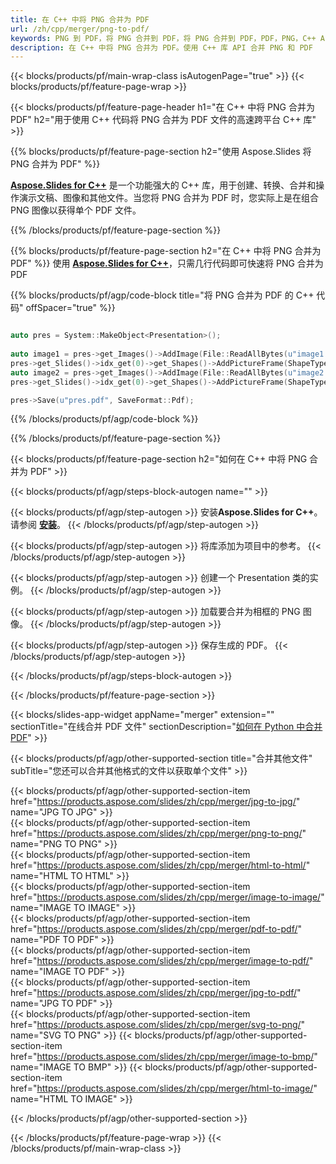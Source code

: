```yaml
---
title: 在 C++ 中将 PNG 合并为 PDF
url: /zh/cpp/merger/png-to-pdf/
keywords: PNG 到 PDF，将 PNG 合并到 PDF，将 PNG 合并到 PDF，PDF，PNG，C++ API，C++ 库
description: 在 C++ 中将 PNG 合并为 PDF。使用 C++ 库 API 合并 PNG 和 PDF
---
```


{{< blocks/products/pf/main-wrap-class isAutogenPage="true" >}}
{{< blocks/products/pf/feature-page-wrap >}}

{{< blocks/products/pf/feature-page-header h1="在 C++ 中将 PNG 合并为 PDF" h2="用于使用 C++ 代码将 PNG 合并为 PDF 文件的高速跨平台 C++ 库" >}}

{{% blocks/products/pf/feature-page-section h2="使用 Aspose.Slides 将 PNG 合并为 PDF" %}}

[**Aspose.Slides for C++**](https://products.aspose.com/slides/zh/cpp/) 是一个功能强大的 C++ 库，用于创建、转换、合并和操作演示文稿、图像和其他文件。当您将 PNG 合并为 PDF 时，您实际上是在组合 PNG 图像以获得单个 PDF 文件。

{{% /blocks/products/pf/feature-page-section %}}




{{% blocks/products/pf/feature-page-section  h2="在 C++ 中将 PNG 合并为 PDF" %}}
使用 [**Aspose.Slides for C++**](https://products.aspose.com/slides/zh/cpp/)，只需几行代码即可快速将 PNG 合并为 PDF

{{% blocks/products/pf/agp/code-block title="将 PNG 合并为 PDF 的 C++ 代码" offSpacer="true" %}}
```cpp

auto pres = System::MakeObject<Presentation>();
        
auto image1 = pres->get_Images()->AddImage(File::ReadAllBytes(u"image1.png"));
pres->get_Slides()->idx_get(0)->get_Shapes()->AddPictureFrame(ShapeType::Rectangle, 0.0f, 0.0f, 100.0f, 100.0f, image1);
auto image2 = pres->get_Images()->AddImage(File::ReadAllBytes(u"image2.png"));
pres->get_Slides()->idx_get(0)->get_Shapes()->AddPictureFrame(ShapeType::Rectangle, 0.0f, 200.0f, 100.0f, 100.0f, image2);

pres->Save(u"pres.pdf", SaveFormat::Pdf);
```
{{% /blocks/products/pf/agp/code-block %}}

{{% /blocks/products/pf/feature-page-section %}}




{{< blocks/products/pf/feature-page-section  h2="如何在 C++ 中将 PNG 合并为 PDF" >}}


{{< blocks/products/pf/agp/steps-block-autogen name="" >}}


{{< blocks/products/pf/agp/step-autogen >}}
安装**Aspose.Slides for C++**。请参阅 [**安装**](https://docs.aspose.com/slides/cpp/installation/)。
{{< /blocks/products/pf/agp/step-autogen >}}

{{< blocks/products/pf/agp/step-autogen >}}
将库添加为项目中的参考。
{{< /blocks/products/pf/agp/step-autogen >}}

{{< blocks/products/pf/agp/step-autogen >}}
创建一个 Presentation 类的实例。
{{< /blocks/products/pf/agp/step-autogen >}}

{{< blocks/products/pf/agp/step-autogen >}}
加载要合并为相框的 PNG 图像。
{{< /blocks/products/pf/agp/step-autogen >}}

{{< blocks/products/pf/agp/step-autogen >}}
保存生成的 PDF。
{{< /blocks/products/pf/agp/step-autogen >}}


{{< /blocks/products/pf/agp/steps-block-autogen >}}


{{< /blocks/products/pf/feature-page-section >}}




{{< blocks/slides-app-widget  appName="merger" extension="" sectionTitle="在线合并 PDF 文件" sectionDescription="[如何在 Python 中合并 PDF](https://products.aspose.com/slides/zh/python-net/merge/pdf/)" >}}

{{< blocks/products/pf/agp/other-supported-section title="合并其他文件" subTitle="您还可以合并其他格式的文件以获取单个文件" >}}

{{< blocks/products/pf/agp/other-supported-section-item href="https://products.aspose.com/slides/zh/cpp/merger/jpg-to-jpg/" name="JPG TO JPG" >}}  
{{< blocks/products/pf/agp/other-supported-section-item href="https://products.aspose.com/slides/zh/cpp/merger/png-to-png/" name="PNG TO PNG" >}}  
{{< blocks/products/pf/agp/other-supported-section-item href="https://products.aspose.com/slides/zh/cpp/merger/html-to-html/" name="HTML TO HTML" >}}  
{{< blocks/products/pf/agp/other-supported-section-item href="https://products.aspose.com/slides/zh/cpp/merger/image-to-image/" name="IMAGE TO IMAGE" >}}  
{{< blocks/products/pf/agp/other-supported-section-item href="https://products.aspose.com/slides/zh/cpp/merger/pdf-to-pdf/" name="PDF TO PDF" >}}  
{{< blocks/products/pf/agp/other-supported-section-item href="https://products.aspose.com/slides/zh/cpp/merger/image-to-pdf/" name="IMAGE TO PDF" >}}  
{{< blocks/products/pf/agp/other-supported-section-item href="https://products.aspose.com/slides/zh/cpp/merger/jpg-to-pdf/" name="JPG TO PDF" >}}  
{{< blocks/products/pf/agp/other-supported-section-item href="https://products.aspose.com/slides/zh/cpp/merger/svg-to-png/" name="SVG TO PNG" >}} 
{{< blocks/products/pf/agp/other-supported-section-item href="https://products.aspose.com/slides/zh/cpp/merger/image-to-bmp/" name="IMAGE TO BMP" >}} 
{{< blocks/products/pf/agp/other-supported-section-item href="https://products.aspose.com/slides/zh/cpp/merger/html-to-image/" name="HTML TO IMAGE" >}}  
  


{{< /blocks/products/pf/agp/other-supported-section >}}

{{< /blocks/products/pf/feature-page-wrap >}}
{{< /blocks/products/pf/main-wrap-class >}}